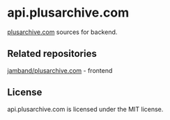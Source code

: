 # api.plusarchive.com

[plusarchive.com](https://plusarchive.com) sources for backend.

## Related repositories

[jamband/plusarchive.com](https://github.com/jamband/plusarchive.com) - frontend

## License

api.plusarchive.com is licensed under the MIT license.
